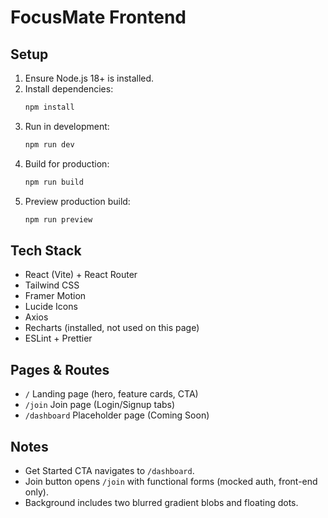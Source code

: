 # FocusMate Frontend

## Setup
1. Ensure Node.js 18+ is installed.
2. Install dependencies:
   ```bash
   npm install
   ```
3. Run in development:
   ```bash
   npm run dev
   ```
4. Build for production:
   ```bash
   npm run build
   ```
5. Preview production build:
   ```bash
   npm run preview
   ```

## Tech Stack
- React (Vite) + React Router
- Tailwind CSS
- Framer Motion
- Lucide Icons
- Axios
- Recharts (installed, not used on this page)
- ESLint + Prettier

## Pages & Routes
- `/` Landing page (hero, feature cards, CTA)
- `/join` Join page (Login/Signup tabs)
- `/dashboard` Placeholder page (Coming Soon)

## Notes
- Get Started CTA navigates to `/dashboard`.
- Join button opens `/join` with functional forms (mocked auth, front-end only).
- Background includes two blurred gradient blobs and floating dots.